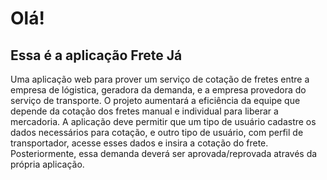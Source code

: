 # Olá!
## Essa é a aplicação Frete Já
Uma aplicação web para prover um serviço de cotação de fretes entre a empresa de lógistica, geradora da demanda, e a empresa provedora do serviço de transporte. O projeto aumentará a eficiência da equipe que depende da cotação dos fretes manual e individual para liberar a mercadoria.
A aplicação deve permitir que um tipo de usuário cadastre os dados necessários para cotação, e outro tipo de usuário, com perfil de transportador, acesse esses dados e insira a cotação do frete. Posteriormente, essa demanda deverá ser aprovada/reprovada através da própria aplicação.
